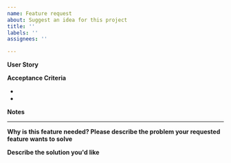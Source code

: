 ```yaml
---
name: Feature request
about: Suggest an idea for this project
title: ''
labels: ''
assignees: ''

---
```


**User Story**
<!--As a [user role], I'd like to [do something], so that [some goal].-->

**Acceptance Criteria**

- 
-

**Notes**

---

**Why is this feature needed? Please describe the problem your requested feature wants to solve**
<!-- Describe what the problem is. Ex. I'm always frustrated when ... -->

**Describe the solution you'd like**
<!--Describe what you want to happen -->
